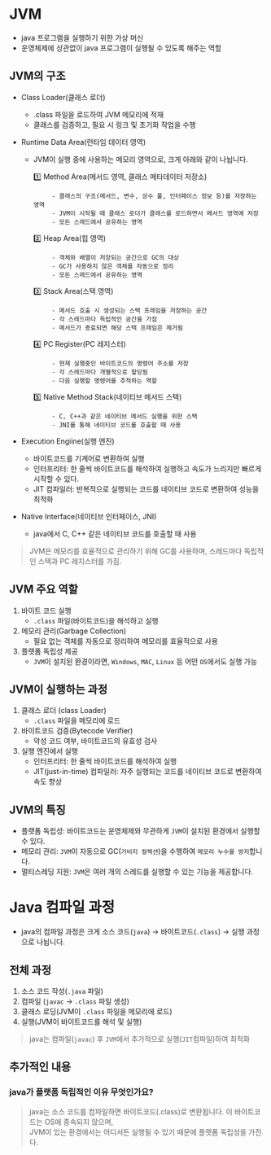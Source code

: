 # JVM

- java 프로그램을 실행하기 위한 가상 머신
- 운영체제에 상관없이 java 프로그램이 실행될 수 있도록 해주는 역할

## JVM의 구조

- Class Loader(클래스 로더)
    - .class 파일을 로드하여 JVM 메모리에 적재
    - 클래스를 검증하고, 필요 시 링크 및 초기화 작업을 수행

- Runtime Data Area(런타임 데이터 영역)
    - JVM이 실행 중에 사용하는 메모리 영역으로, 크게 아래와 같이 나뉩니다.

      1️⃣ Method Area(메서드 영역, 클래스 메타데이터 저장소)

               - 클래스의 구조(메서드, 변수, 상수 풀, 인터페이스 정보 등)를 저장하는 영역
               - JVM이 시작될 때 클래스 로더가 클래스를 로드하면서 메서드 영역에 저장
               - 모든 스레드에서 공유하는 영역
      2️⃣ Heap Area(힙 영역)

               - 객체와 배열이 저장되는 공간으로 GC의 대상
               - GC가 사용하지 않은 객체를 자동으로 정리
               - 모든 스레드에서 공유하는 영역
      3️⃣ Stack Area(스택 영역)

               - 메서드 호출 시 생성되는 스택 프레임을 저장하는 공간
               - 각 스레드마다 독립적인 공간을 가짐
               - 메서드가 종료되면 해당 스택 프레임은 제거됨
      4️⃣ PC Register(PC 레지스터)

               - 현재 실행중인 바이트코드의 명령어 주소를 저장
               - 각 스레드마다 개별적으로 할당됨
               - 다음 실행할 명령어를 추적하는 역할
      5️⃣ Native Method Stack(네이티브 메서드 스택)

               - C, C++과 같은 네이티브 메서드 실행을 위한 스택
               - JNI를 통해 네이티브 코드를 호출할 때 사용

- Execution Engiine(실행 엔진)
    - 바이트코드를 기계어로 변환하여 실행
    - 인터프리터: 한 줄씩 바이트코드를 해석하여 실행하고 속도가 느리지만 빠르게 시작할 수 있다.
    - JIT 컴파일러: 반복적으로 실행되는 코드를 네이티브 코드로 변환하여 성능을 최적화
- Native Interface(네이티브 인터페이스, JNI)
    - java에서 C, C++ 같은 네이티브 코드를 호출할 때 사용

> JVM은 메모리를 효율적으로 관리하기 위해 GC를 사용하며, 스레드마다 독립적인 스택과 PC 레지스터를 가짐.

## JVM 주요 역할

1. 바이트 코드 실행
    - `.class` 파일(바이트코드)을 해석하고 실행
2. 메모리 관리(Garbage Collection)
    - 필요 없는 객체를 자동으로 정리하여 메모리를 효율적으로 사용
3. 플랫폼 독립성 제공
    - `JVM`이 설치된 환경이라면, `Windows`, `MAC`, `Linux` 등 어떤 `OS`에서도 실행 가능

## JVM이 실행하는 과정

1. 클래스 로더 (class Loader)
    - `.class` 파일을 메모리에 로드
2. 바이트코드 검증(Bytecode Verifier)
    - 악성 코드 여부, 바이트코드의 유효성 검사
3. 실행 엔진에서 실행
    - 인터프리터: 한 줄씩 바이트코드를 해석하여 실행
    - JIT(just-in-time) 컴파일러: 자주 실행되는 코드를 네이티브 코드로 변환하여 속도 향상

## JVM의 특징

- 플랫폼 독립성: 바이트코드는 운영체제와 무관하게 `JVM`이 설치된 환경에서 실행할 수 있다.
- 메모리 관리: `JVM`이 자동으로 GC(`가비지 컬렉션`)을 수행하여 `메모리 누수를 방지`합니다.
- 멀티스레딩 지원: `JVM`은 여러 개의 스레드를 실행할 수 있는 기능을 제공합니다.

# Java 컴파일 과정

- java의 컴파일 과정은 크게 소스 코드(`java`) → 바이트코드(`.class`) → 실행 과정으로 나뉩니다.

## 전체 과정

1. 소스 코드 작성(`.java` 파일)
2. 컴파일 (`javac` → `.class` 파일 생성)
3. 클래스 로딩(JVM이 `.class` 파일을 메모리에 로드)
4. 실행(JVM이 바이트코드를 해석 및 실행)

> java는 컴파일(`javac`) 후 `JVM`에서 추가적으로 실행(`JIT`컴파일)하여 최적화

## 추가적인 내용

### java가 플랫폼 독립적인 이유 무엇인가요?

> java는 소스 코드를 컴파일하면 바이트코드(.class)로 변환됩니다. 이 바이트코드는 OS에 종속되지 않으며,  
> JVM이 있는 환경에서는 어디서든 실행될 수 있기 때문에 플랫폼 독립성을 가진다.
